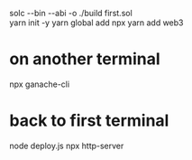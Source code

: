 solc --bin --abi -o ./build first.sol <br />
yarn init -y
yarn global add npx 
yarn add web3
# on another terminal  
npx ganache-cli 
# back to first terminal 
node deploy.js 
npx http-server 


